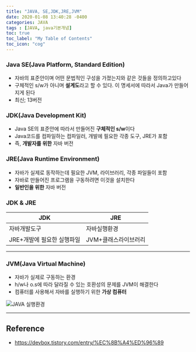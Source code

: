 ```yaml
---
title: "JAVA, SE,JDK,JRE,JVM"
date: 2020-01-08 13:40:28 -0400
categories: JAVA
tags : [JAVA, java기본개념]
toc: true
toc_label: "My Table of Contents"
toc_icon: "cog"
---
```

### Java SE(Java Platform, Standard Edition)
- 자바의 표준안이며 어떤 문법적인 구성을 가졌는지와 같은 것들을 정의하고있다
- 구체적인 s/w가 아니며 <b>설계도</b>라고 할 수 있다. 이 명세서에 따라서 Java가 만들어지게 된다
- 최신; 13버전

### JDK(Java Development Kit)
- Java SE의 표준안에 따라서 만들어진 <b>구체적인 s/w</b>이다
- Java코드를 컴파일하는 컴파일러, 개발에 필요한 각종 도구, JRE가 포함
- 즉, <b>개발자를 위한</b> 자바 버전

### JRE(Java Runtime Environment)
- 자바가 실제로 동작하는데 필요한 JVM, 라이브러리, 각종 파일들이 포함
- 자바로 만들어진 프로그램을 구동하려면 이것을 설치한다
- <b>일반인을 위한</b> 자바 버전

### JDK & JRE

| JDK | JRE |
|--|--|
|자바개발도구 | 자바실행환경
|JRE+개발에 필요한 실행파일 | JVM+클래스라이브러리


---

### JVM(Java Virtual Machine)
- 자바가 실제로 구동하는 환경
- h/w나 o.s에 따라 달라질 수 있는 호환성의 문제를 JVM이 해결한다
- 컴퓨터를 사용해서 자바를 실행하기 위한 <b>가상 컴퓨터</b>

![JAVA 실행환경](https://user-images.githubusercontent.com/55946791/71958042-a5d25500-3232-11ea-804e-c5ae5af98f1e.jpg)



---
## Reference
- <https://devbox.tistory.com/entry/%EC%8B%A4%ED%96%89>
